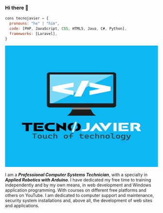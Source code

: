 ### Hi there 👋

```js
cons tecnojavier = {
  pronouns: "he" | "him",
  code: [PHP, JavaScript, CSS, HTML5, Java, C#, Python],
  frameworks: [Laravel],
}
```

<div class="img">
  <img src="AZUL.jpg" width="1200px" height="400px">
</img>

<div class="text">
  <p>I am a <strong><i>Professional Computer Systems Technician</i></strong>, with a specialty in <strong><i>Applied Robotics with Arduino</i></strong>. I have dedicated my free time to training independently and by my own means, in web development and Windows application programming. With courses on different free platforms and others on YouTube. I am dedicated to computer support and maintenance, security system installations and, above all, the development of web sites and applications.</p>
</div>

<!--
**tecnojavier/tecnojavier** is a ✨ _special_ ✨ repository because its `README.md` (this file) appears on your GitHub profile.

Here are some ideas to get you started:

- 🔭 I’m currently working on ...
- 🌱 I’m currently learning ...
- 👯 I’m looking to collaborate on ...
- 🤔 I’m looking for help with ...
- 💬 Ask me about ...
- 📫 How to reach me: ...
- 😄 Pronouns: ...
- ⚡ Fun fact: ...
-->
